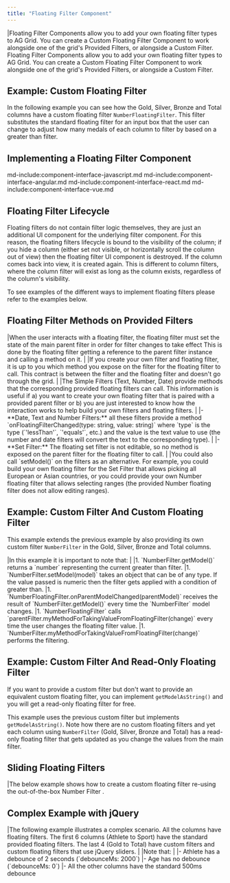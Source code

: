 ```yaml
---
title: "Floating Filter Component"
---
```


<framework-specific-section frameworks="javascript,angular,vue">
|Floating Filter Components allow you to add your own floating filter types to AG Grid. You can create a Custom Floating Filter Component to work alongside one of the grid's Provided Filters, or alongside a Custom Filter.
</framework-specific-section>

<framework-specific-section frameworks="react">
<video-section id="CxwfX4KodaM" title="React Floating Filters" header="true">
Floating Filter Components allow you to add your own floating filter types to AG Grid. You can create a Custom Floating Filter Component to work alongside one of the grid's Provided Filters, or alongside a Custom Filter.
</video-section>
</framework-specific-section>

## Example: Custom Floating Filter

In the following example you can see how the Gold, Silver, Bronze and Total columns have a custom floating filter `NumberFloatingFilter`. This filter substitutes the standard floating filter for an input box that the user can change to adjust how many medals of each column to filter by based on a greater than filter.

<grid-example title='Custom Floating Filter' name='custom-floating-filter' type='mixed' options='{ "includeNgFormsModule" : true}'></grid-example>

## Implementing a Floating Filter Component

md-include:component-interface-javascript.md
md-include:component-interface-angular.md
md-include:component-interface-react.md
md-include:component-interface-vue.md

<framework-specific-section frameworks="javascript,angular,vue">
<interface-documentation interfaceName='IFloatingFilterParams'></interface-documentation>
</framework-specific-section>

## Floating Filter Lifecycle

Floating filters do not contain filter logic themselves, they are just an additional UI component for the underlying filter component. For this reason, the floating filters lifecycle is bound to the visibility of the column; if you hide a column (either set not visible, or horizontally scroll the column out of view) then the floating filter UI component is destroyed. If the column comes back into view, it is created again. This is different to column filters, where the column filter will exist as long as the column exists, regardless of the column's visibility.

To see examples of the different ways to implement floating filters please refer to the examples below.

<framework-specific-section frameworks="javascript,angular,vue">
<h2 id="floating-filter-methods-on-provided-filters">Floating Filter Methods on Provided Filters</h2>
</framework-specific-section>

<framework-specific-section frameworks="javascript,angular,vue">
|When the user interacts with a floating filter, the floating filter must set the state of the main parent filter in order for filter changes to take effect This is done by the floating filter getting a reference to the parent filter instance and calling a method on it.
|
|If you create your own filter and floating filter, it is up to you which method you expose on the filter for the floating filter to call. This contract is between the filter and the floating filter and doesn't go through the grid.
|
|The Simple Filters (Text, Number, Date) provide methods that the corresponding provided floating filters can call. This information is useful if a) you want to create your own floating filter that is paired with a provided parent filter or b) you are just interested to know how the interaction works to help build your own filters and floating filters.
|
|- **Date, Text and Number Filters:** all these filters provide a method `onFloatingFilterChanged(type: string, value: string)` where `type` is the type (`'lessThan'`, `'equals'`, etc.) and the value is the text value to use (the number and date filters will convert the text to the corresponding type).
|
|- **Set Filter:** The floating set filter is not editable, so no method is exposed on the parent filter for the floating filter to call.
|
|You could also call `setModel()` on the filters as an alternative. For example, you could build your own floating filter for the Set Filter that allows picking all European or Asian countries, or you could provide your own Number floating filter that allows selecting ranges (the provided Number floating filter does not allow editing ranges).
</framework-specific-section>

## Example: Custom Filter And Custom Floating Filter

This example extends the previous example by also providing its own custom filter `NumberFilter` in the Gold, Silver, Bronze and Total columns.

<framework-specific-section frameworks="javascript,angular,vue">
|In this example it is important to note that:
|
|1. `NumberFilter.getModel()` returns a `number` representing the current greater than filter.
|1. `NumberFilter.setModel(model)` takes an object that can be of any type. If the value passed is numeric then the filter gets applied with a condition of greater than.
|1. `NumberFloatingFilter.onParentModelChanged(parentModel)` receives the result of `NumberFilter.getModel()` every time the `NumberFilter` model changes.
|1. `NumberFloatingFilter` calls `parentFilter.myMethodForTakingValueFromFloatingFilter(change)` every time the user changes the floating filter value.
|1. `NumberFilter.myMethodForTakingValueFromFloatingFilter(change)` performs the filtering.
</framework-specific-section>

<grid-example title='Custom Filter and Floating Filter' name='custom-filter-and-floating-filter' type='mixed' options='{"includeNgFormsModule" : true}'></grid-example>

## Example: Custom Filter And Read-Only Floating Filter

If you want to provide a custom filter but don't want to provide an equivalent custom floating filter, you can implement `getModelAsString()` and you will get a read-only floating filter for free.

This example uses the previous custom filter but implements `getModelAsString()`. Note how there are no custom floating filters and yet each column using `NumberFilter` (Gold, Silver, Bronze and Total) has a read-only floating filter that gets updated as you change the values from the main filter.

<grid-example title='Custom Filter Only' name='custom-filter' type='mixed'></grid-example>

<framework-specific-section frameworks="react,angular,vue">
<h2 id="sliding-floating-filters">Sliding Floating Filters</h2>
</framework-specific-section>
<framework-specific-section frameworks="react,angular,vue">
|The below example shows how to create a custom floating filter re-using the out-of-the-box Number Filter .
</framework-specific-section>
<framework-specific-section frameworks="react,angular,vue">
<grid-example title='Angular Floating Filter Component' name='floating-filter-component' type='mixed' options='{ "includeNgFormsModule" : true }'></grid-example>
</framework-specific-section>

<framework-specific-section frameworks="javascript">
<h2 id="complex-example-with-jquery">Complex Example with jQuery</h2>
</framework-specific-section>
<framework-specific-section frameworks="javascript">
|The following example illustrates a complex scenario. All the columns have floating filters. The first 6 columns (Athlete to Sport) have the standard provided floating filters. The last 4 (Gold to Total) have custom filters and custom floating filters that use jQuery sliders.
|
|Note that:
|
|- Athlete has a debounce of 2 seconds (`debounceMs: 2000`)
|- Age has no debounce (`debounceMs: 0`)
|- All the other columns have the standard 500ms debounce
</framework-specific-section>
<framework-specific-section frameworks="javascript">
<grid-example title='Custom Complex Filter and Floating Filter' name='custom-complex-filter-and-floating-filter' type='typescript' options='{ "extras": ["jquery", "jqueryui"] }'></grid-example>
</framework-specific-section>
